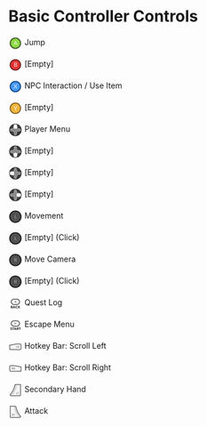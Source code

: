 # Basic Controller Controls

<img height="25" style="vertical-align:middle" src="img/controls/x360/360_A.png"> Jump

<img height="25" style="vertical-align:middle" src="img/controls/x360/360_B.png"> [Empty]

<img height="25" style="vertical-align:middle" src="img/controls/x360/360_X.png"> NPC Interaction / Use Item

<img height="25" style="vertical-align:middle" src="img/controls/x360/360_Y.png"> [Empty]

<img height="25" style="vertical-align:middle" src="img/controls/x360/360_Dpad_Up.png"> Player Menu

<img height="25" style="vertical-align:middle" src="img/controls/x360/360_Dpad_Down.png"> [Empty]

<img height="25" style="vertical-align:middle" src="img/controls/x360/360_Dpad_Left.png"> [Empty]

<img height="25" style="vertical-align:middle" src="img/controls/x360/360_Dpad_Right.png"> [Empty]

<img height="25" style="vertical-align:middle" src="img/controls/x360/360_Left_Stick.png"> Movement

<img height="25" style="vertical-align:middle" src="img/controls/x360/360_Left_Stick.png"> [Empty] (Click)

<img height="25" style="vertical-align:middle" src="img/controls/x360/360_Right_Stick.png"> Move Camera

<img height="25" style="vertical-align:middle" src="img/controls/x360/360_Right_Stick.png"> [Empty] (Click)

<img height="25" style="vertical-align:middle" src="img/controls/x360/360_Back.png"> Quest Log

<img height="25" style="vertical-align:middle" src="img/controls/x360/360_Start.png"> Escape Menu

<img height="25" style="vertical-align:middle" src="img/controls/x360/360_LB.png"> Hotkey Bar: Scroll Left

<img height="25" style="vertical-align:middle" src="img/controls/x360/360_RB.png"> Hotkey Bar: Scroll Right

<img height="25" style="vertical-align:middle" src="img/controls/x360/360_LT.png"> Secondary Hand

<img height="25" style="vertical-align:middle" src="img/controls/x360/360_RT.png"> Attack